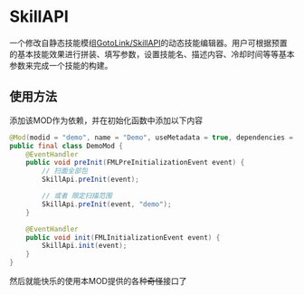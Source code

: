 # SkillAPI

一个修改自静态技能模组[GotoLink/SkillAPI](https://github.com/GotoLink/SkillAPI)的动态技能编辑器。用户可根据预置的基本技能效果进行拼装、填写参数，设置技能名、描述内容、冷却时间等等基本参数来完成一个技能的构建。

## 使用方法

添加该MOD作为依赖，并在初始化函数中添加以下内容

```java
@Mod(modid = "demo", name = "Demo", useMetadata = true, dependencies = "required-after:skillapi")
public final class DemoMod {
    @EventHandler
    public void preInit(FMLPreInitializationEvent event) {
        // 扫面全部包
        SkillApi.preInit(event);

        // 或者 限定扫描范围
        SkillApi.preInit(event, "demo");
    }

    @EventHandler
    public void init(FMLInitializationEvent event) {
        SkillApi.init(event);
    }
}
```

然后就能快乐的使用本MOD提供的各种<del>奇怪</del>接口了